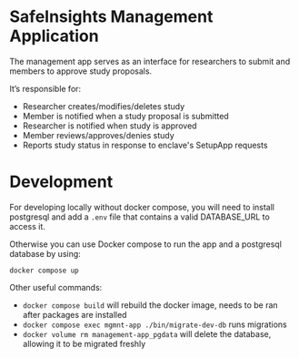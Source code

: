 # SafeInsights Management Application

The management app serves as an interface for researchers to submit and members to approve study proposals.

It’s responsible for:

-   Researcher creates/modifies/deletes study
-   Member is notified when a study proposal is submitted
-   Researcher is notified when study is approved
-   Member reviews/approves/denies study
-   Reports study status in response to enclave's SetupApp requests

# Development

For developing locally without docker compose, you will need to install postgresql and add a `.env` file that contains a valid DATABASE_URL to access it.

Otherwise you can use Docker compose to run the app and a postgresql database by using:

`docker compose up`

Other useful commands:

-   `docker compose build` will rebuild the docker image, needs to be ran after packages are installed
-   `docker compose exec mgmnt-app ./bin/migrate-dev-db` runs migrations
-   `docker volume rm management-app_pgdata` will delete the database, allowing it to be migrated freshly
